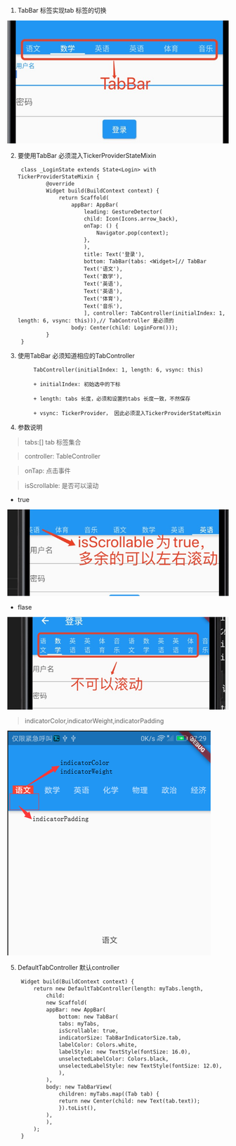 1. TabBar 标签实现tab 标签的切换

![avartar](../../../assets/tabBar.jpg)

2. 要使用TabBar 必须混入TickerProviderStateMixin

        class _LoginState extends State<Login> with TickerProviderStateMixin {
                @override
                Widget build(BuildContext context) {
                    return Scaffold(
                        appBar: AppBar(
                            leading: GestureDetector(
                            child: Icon(Icons.arrow_back),
                            onTap: () {
                                Navigator.pop(context);
                            },
                            ),
                            title: Text('登录'),
                            bottom: TabBar(tabs: <Widget>[// TabBar
                            Text('语文'),
                            Text('数学'),
                            Text('英语'),
                            Text('英语'),
                            Text('体育'),
                            Text('音乐'),
                            ], controller: TabController(initialIndex: 1, length: 6, vsync: this))),// TabController 是必须的
                        body: Center(child: LoginForm()));
                }
        }

3. 使用TabBar 必须知道相应的TabController

            TabController(initialIndex: 1, length: 6, vsync: this)

            + initialIndex: 初始选中的下标

            + length: tabs 长度，必须和设置的tabs 长度一致，不然保存

            + vsync: TickerProvider， 因此必须混入TickerProviderStateMixin

4. 参数说明

> tabs:<Widget>[] tab 标签集合

> controller: TableController

> onTap: 点击事件

> isScrollable: 是否可以滚动

+ true

![avartar](../../../assets/tabBarScrollable.jpg)

+ flase

![avartar](../../../assets/tabBarScrollable1.jpg)

> indicatorColor,indicatorWeight,indicatorPadding

![avartar](../../../assets/tabBarScrollable2.jpg)

5. DefaultTabController 默认controller


        Widget build(BuildContext context) {
            return new DefaultTabController(length: myTabs.length,
                child:
                new Scaffold(
                appBar: new AppBar(
                    bottom: new TabBar(
                    tabs: myTabs,
                    isScrollable: true,
                    indicatorSize: TabBarIndicatorSize.tab,
                    labelColor: Colors.white,
                    labelStyle: new TextStyle(fontSize: 16.0),
                    unselectedLabelColor: Colors.black,
                    unselectedLabelStyle: new TextStyle(fontSize: 12.0),
                    ),
                ),
                body: new TabBarView(
                    children: myTabs.map((Tab tab) {
                    return new Center(child: new Text(tab.text));
                    }).toList(),
                ),
                ),
            );
        }
